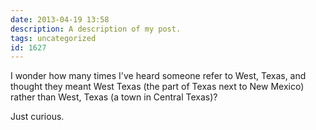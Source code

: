 ```yaml
---
date: 2013-04-19 13:58
description: A description of my post.
tags: uncategorized
id: 1627
---
```

I wonder how many times I've heard someone refer to West, Texas, and thought they meant West Texas (the part of Texas next to New Mexico) rather than West, Texas (a town in Central Texas)?

Just curious.